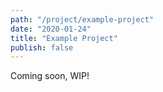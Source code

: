 ```yaml
---
path: "/project/example-project"
date: "2020-01-24"
title: "Example Project"
publish: false
---
```


Coming soon, WIP!
